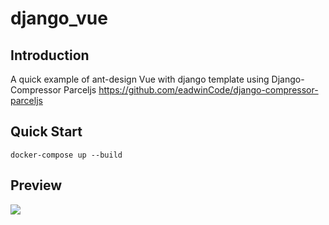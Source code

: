 # django_vue

## Introduction
A quick example of ant-design Vue with django template using Django-Compressor Parceljs
https://github.com/eadwinCode/django-compressor-parceljs

## Quick Start
```docker-compose up --build```

## Preview
<img src="frontend/Screenshot_2019-11-05%20Vue%20Django%20Testing.png">


